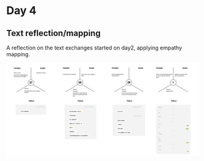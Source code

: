# Day 4
## Text reflection/mapping

A reflection on the text exchanges started on day2, applying empathy mapping.

![img](assets/1.png)
